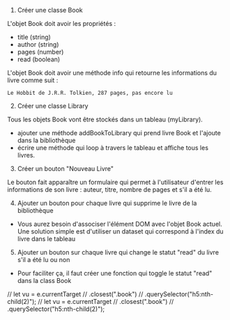 1. Créer une classe Book

L'objet Book doit avoir les propriétés :

- title (string)
- author (string)
- pages (number)
- read (boolean)

L'objet Book doit avoir une méthode info qui retourne les informations du livre comme suit :

```
Le Hobbit de J.R.R. Tolkien, 287 pages, pas encore lu
```

2. Créer une classe Library

Tous les objets Book vont être stockés dans un tableau (myLibrary).

- ajouter une méthode addBookToLibrary qui prend livre Book et l'ajoute dans la bibliothèque
- écrire une méthode qui loop à travers le tableau et affiche tous les livres.

3. Créer un bouton "Nouveau Livre"

Le bouton fait apparaître un formulaire qui permet à l'utilisateur d'entrer les informations de son livre : auteur, titre, nombre de pages et s'il a été lu.

4. Ajouter un bouton pour chaque livre qui supprime le livre de la bibliothèque

- Vous aurez besoin d'associser l'élément DOM avec l'objet Book actuel. Une solution simple est d'utiliser un dataset qui correspond à l'index du livre dans le tableau

5. Ajouter un bouton sur chaque livre qui change le statut "read" du livre s'il a été lu ou non

- Pour faciliter ça, il faut créer une fonction qui toggle le statut "read" dans la class Book

// let vu = e.currentTarget
// .closest(".book")
// .querySelector("h5:nth-child(2)"); // let vu = e.currentTarget
// .closest(".book")
// .querySelector("h5:nth-child(2)");
